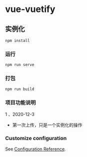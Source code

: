 # vue-vuetify

## 实例化

```
npm install
```

### 运行

```
npm run serve
```

### 打包

```
npm run build
```

### 项目功能说明

1 、2020-12-3

- 第一次上传，只是一个实例化的操作

### Customize configuration

See [Configuration Reference](https://cli.vuejs.org/config/).
